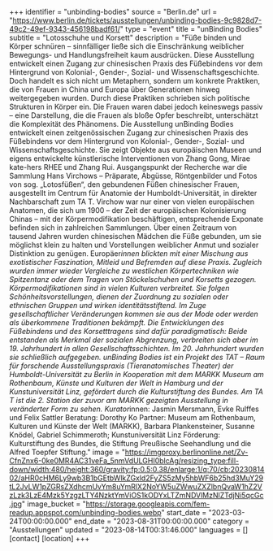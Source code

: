+++
identifier = "unbinding-bodies"
source = "Berlin.de"
url = "https://www.berlin.de/tickets/ausstellungen/unbinding-bodies-9c9828d7-49c2-49ef-9343-456198badf61/"
type = "event"
title = "unBinding Bodies"
subtitle = "Lotosschuhe und Korsett"
description = "Füße binden und Körper schnüren – sinnfälliger ließe sich die Einschränkung weiblicher Bewegungs- und Handlungsfreiheit kaum ausdrücken. Diese Ausstellung entwickelt einen Zugang zur chinesischen Praxis des Füßebindens vor dem Hintergrund von Kolonial-, Gender-, Sozial- und Wissenschaftsgeschichte.
Doch handelt es sich nicht um Metaphern, sondern um konkrete Praktiken, die von Frauen in China und Europa über Generationen hinweg weitergegeben wurden. Durch diese Praktiken schrieben sich politische Strukturen in Körper ein. Die Frauen waren dabei jedoch keineswegs passiv – eine Darstellung, die die Frauen als bloße Opfer beschreibt, unterschätzt die Komplexität des Phänomens.
Die Ausstellung unBinding Bodies entwickelt einen zeitgenössischen Zugang zur chinesischen Praxis des Füßebindens vor dem Hintergrund von Kolonial-, Gender-, Sozial- und Wissenschaftsgeschichte. Sie zeigt Objekte aus europäischen Museen und eigens entwickelte künstlerische Interventionen von Zhang Gong, Mirae kate-hers RHEE und Zhang Rui.
Ausgangspunkt der Recherche war die Sammlung Hans Virchows – Präparate, Abgüsse, Röntgenbilder und Fotos von sog. „Lotosfüßen“, den gebundenen Füßen chinesischer Frauen, ausgestellt im Centrum für Anatomie der Humboldt-Universität, in direkter Nachbarschaft zum TA T. Virchow war nur einer von vielen europäischen Anatomen, die sich um 1900 – der Zeit der europäischen Kolonisierung Chinas – mit der Körpermodifikation beschäftigen, entsprechende Exponate befinden sich in zahlreichen Sammlungen.
Über einen Zeitraum von tausend Jahren wurden chinesischen Mädchen die Füße gebunden, um sie möglichst klein zu halten und Vorstellungen weiblicher Anmut und sozialer Distinktion zu genügen. Europäer*innen blickten mit einer Mischung aus exotistischer Faszination, Mitleid und Befremden auf diese Praxis. Zugleich wurden immer wieder Vergleiche zu westlichen Körpertechniken wie Spitzentanz oder dem Tragen von Stöckelschuhen und Korsetts gezogen. Körpermodifikationen sind in vielen Kulturen verbreitet. Sie folgen Schönheitsvorstellungen, dienen der Zuordnung zu sozialen oder ethnischen Gruppen und wirken identitätsstiftend. Im Zuge gesellschaftlicher Veränderungen kommen sie aus der Mode oder werden als überkommene Traditionen bekämpft. Die Entwicklungen des Füßebindens und des Korsetttragens sind dafür paradigmatisch: Beide entstanden als Merkmal der sozialen Abgrenzung, verbreiten sich aber im 19. Jahrhundert in allen Gesellschaftsschichten. Im 20. Jahrhundert wurden sie schließlich aufgegeben.
unBinding Bodies ist ein Projekt des TAT – Raum für forschende Ausstellungspraxis (Tieranatomisches Theater) der Humboldt-Universität zu Berlin in Kooperation mit dem MARKK Museum am Rothenbaum, Künste und Kulturen der Welt in Hamburg und der Kunstuniversität Linz, gefördert durch die Kulturstiftung des Bundes. Am TA T ist die 2. Station der zuvor am MARKK gezeigten Ausstellung in veränderter Form zu sehen.
Kurator*innen: Jasmin Mersmann, Evke Rulffes und Felix Sattler
Beratung: Dorothy Ko
Partner: Museum am Rothenbaum, Kulturen und Künste der Welt (MARKK), Barbara Plankensteiner, Susanne Knödel, Gabriel Schimmeroth; Kunstuniversität Linz
Förderung: Kulturstiftung des Bundes, die Stiftung Preußische Seehandlung und die Alfred Toepfer Stiftung."
image = "https://imgproxy.berlinonline.net/Zv-CfnZnx6-0ke0MR4AC31veFa_5nmVdULGHI0blcAg/resizing_type:fill-down/width:480/height:360/gravity:fp:0.5:0.38/enlarge:1/q:70/cb:2023081402/aHR0cHM6Ly9wb3B1bGEtbWlkZGxld2FyZS5zMy5hbWF6b25hd3MuY29tL2JvLW1pZGRsZXdhcmUvYm8uYmRlX2NoYW5uZWwuZXZlbnQvaW1hZ2VzLzk3LzE4Mzk5YzgzLTY4NzktYmViOS1kODYxLTZmNDVlMzNlZTdjNi5qcGc.jpg"
image_bucket = "https://storage.googleapis.com/fem-readup.appspot.com/unbinding-bodies.webp"
start_date = "2023-03-24T00:00:00.000"
end_date = "2023-08-31T00:00:00.000"
category = "Ausstellungen"
updated = "2023-08-14T00:31:46.000"
languages = []
[contact]
[location]
+++
